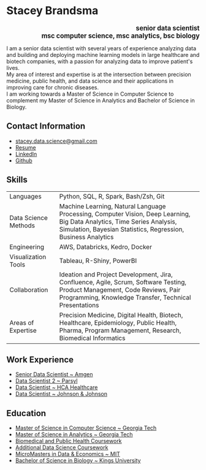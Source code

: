# Stacey Brandsma

**<div style="text-align: right"> <span style="font-size: larger; font-size: larger;">senior data scientist</span>** </div>
**<div style="text-align: right"> <span style="font-size: larger; font-size: larger;">msc computer science, msc analytics, bsc biology</span>** </div>

I am a senior data scientist with several years of experience analyzing data and building and deploying machine learning models in large healthcare and biotech companies, with a passion for analyzing data to improve patient's lives.  
My area of interest and expertise is at the intersection between precision medicine, public health, and data science and their applications in improving care for chronic diseases.  
I am working towards a Master of Science in Computer Science to complement my Master of Science in Analytics and Bachelor of Science in Biology. 

## Contact Information
- stacey.data.science@gmail.com
- [Resume](StaceyBrandsma_Resume.pdf)
- <a href="https://www.linkedin.com/in/stacey-brandsma/"> LinkedIn </a>
- <a href="https://www.github.com/staceybrandsma/"> Github </a>

## Skills
|   |   |
| --- | --- |
| Languages | Python, SQL, R, Spark, Bash/Zsh, Git |
| Data Science Methods | Machine Learning, Natural Language Processing, Computer Vision, Deep Learning, Big Data Analytics, Time Series Analysis, Simulation, Bayesian Statistics, Regression, Business Analytics |
| Engineering | AWS, Databricks, Kedro, Docker |
| Visualization Tools | Tableau, R-Shiny, PowerBI |
| Collaboration | Ideation and Project Development, Jira, Confluence, Agile, Scrum, Software Testing, Product Management, Code Reviews, Pair Programming, Knowledge Transfer, Technical Presentations |
| Areas of Expertise | Precision Medicine, Digital Health, Biotech, Healthcare, Epidemiology, Public Health, Pharma, Program Management, Research, Biomedical Informatics |

## Work Experience
- [Senior Data Scientist ~ Amgen](experience.md)
- [Data Scientist 2 ~ Parsyl](experience.md)
- [Data Scientist ~ HCA Healthcare](experience.md)
- [Data Scientist ~ Johnson & Johnson](experience.md)

## Education
- [Master of Science in Computer Science ~ Georgia Tech](education.md)
- [Master of Science in Analytics ~ Georgia Tech](education.md)
- [Biomedical and Public Health Coursework](education.md)
- [Additional Data Science Coursework](education.md)
- [MicroMasters in Data & Economics ~ MIT](education.md)
- [Bachelor of Science in Biology ~ Kings University](education.md)
